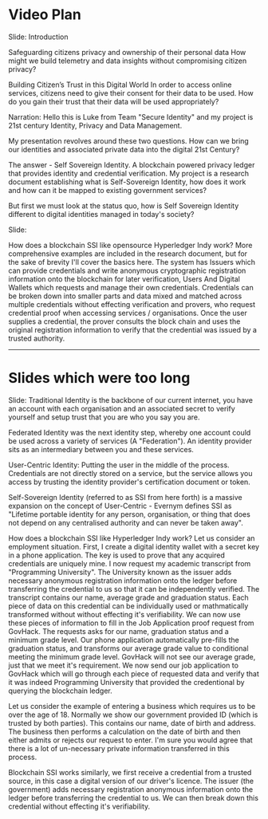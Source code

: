 
# Video Plan

Slide: Introduction

Safeguarding citizens privacy and ownership of their personal data 
How might we build telemetry and data insights without compromising citizen privacy? 

Building Citizen’s Trust in this Digital World
In order to access online services, citizens need to give their consent for their data to be used. How do you gain their trust that their data will be used appropriately? 

Narration:
Hello this is Luke from Team "Secure Identity" and my project is 21st century Identity, Privacy and Data Management. 

My presentation revolves around these two questions. How can we bring our identities and associated private data into the digital 21st Century? 

The answer - Self Sovereign Identity. A blockchain powered privacy ledger that provides identity and credential verification. My project is a  research document establishing what is Self-Sovereign Identity, how does it work and how can it be mapped to existing government services?  

But first we must look at the status quo, how is Self Sovereign Identity different to digital identities managed in today's society?


Slide: 

How does a blockchain SSI like opensource Hyperledger Indy work? More comprehensive examples are included in the research document, but for the sake of brevity I'll cover the basics here. The system has Issuers which can provide credentials and write anonymous cryptographic registration information onto the blockchain for later verification, Users And Digital Wallets which requests and manage their own credentials. Credentials can be broken down into smaller parts and data mixed and matched across multiple credentials without effecting verification and provers, who request credential proof when accessing services / organisations. Once the user supplies a credential, the prover consults the block chain and uses the original registration information to verify that the credential was issued by a trusted authority.





---
# Slides which were too long

Slide: 
Traditional Identity is the backbone of our current internet, you have an account with each organisation and an associated secret to verify yourself and setup trust that you are who you say you are.

Federated Identity was the next identity step, whereby one account could be used across a variety of services (A "Federation"). An identity provider sits as an intermediary between you and these services.

User-Centric Identity: Putting the user in the middle of the process. Credentials are not directly stored on a service, but the service allows you access by trusting the identity provider's certification document or token. 

Self-Sovereign Identity (referred to as SSI from here forth) is a massive expansion on the concept of User-Centric - Evernym defines SSI  as "Lifetime portable identity for any person, organisation, or thing that does not depend on any centralised authority and can never be taken away". 

How does a blockchain SSI like Hyperledger Indy work? Let us consider an employment situation. First, I create a digital identity wallet with a secret key in a phone application. The key is used to prove that any acquired credentials are uniquely mine. I now request my academic transcript from "Programming University". The University known as the issuer adds necessary anonymous registration information onto the ledger before transferring the credential to us so that it can be independently verified. The transcript contains our name, average grade and graduation status. Each piece of data on this credential can be individually used or mathmatically transformed without without effecting it's verifiability. We can now use these pieces of information to fill in the Job Application proof request from GovHack. The requests asks for our name, graduation status and a minimum grade level. Our phone application automatically pre-fills the graduation status, and transforms our average grade value to conditional meeting the minimum grade level. GovHack will not see our average grade, just that we meet it's requirement. We now send our job application to GovHack which will go through each piece of requested data and verify that it was indeed Programming University that provided the credentional by querying the blockchain ledger. 

Let us consider the example of entering a business which requires us to be over the age of 18. Normally we show our government provided ID (which is trusted by both parties). This contains our name, date of birth and address. The business then performs a calculation on the date of birth and then either admits or rejects our request to enter. I'm sure you would agree that there is a lot of un-necessary private information transferred in this process. 

Blockchain SSI works similarly, we first receive a credential from a trusted source, in this case a digital version of our driver's licence. The issuer (the government) adds necessary registration anonymous information onto the ledger before transferring the credential to us. We can then break down this credential without effecting it's verifiability. 



